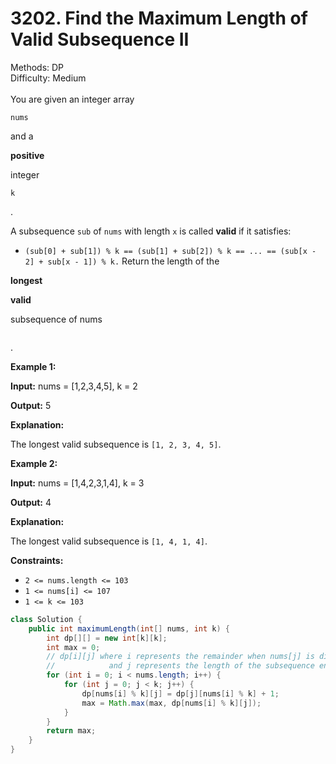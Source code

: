 # 3202. Find the Maximum Length of Valid Subsequence II  

  Methods: DP </br> Difficulty: Medium </br> </br>You are given an integer array

```plain text
nums
```

and a

**positive**

integer

```plain text
k
```

.

A subsequence `sub` of `nums` with length `x` is called **valid** if it satisfies:

- `(sub[0] + sub[1]) % k == (sub[1] + sub[2]) % k == ... == (sub[x - 2] + sub[x - 1]) % k.`
Return the length of the

**longest**

**valid**

subsequence of nums

```plain text

```

.

**Example 1:**

**Input:** nums = [1,2,3,4,5], k = 2

**Output:** 5

**Explanation:**

The longest valid subsequence is `[1, 2, 3, 4, 5]`.

**Example 2:**

**Input:** nums = [1,4,2,3,1,4], k = 3

**Output:** 4

**Explanation:**

The longest valid subsequence is `[1, 4, 1, 4]`.

**Constraints:**

- `2 <= nums.length <= 103`
- `1 <= nums[i] <= 107`
- `1 <= k <= 103`
```java
class Solution {
    public int maximumLength(int[] nums, int k) {
        int dp[][] = new int[k][k];
        int max = 0;
        // dp[i][j] where i represents the remainder when nums[j] is divided by k, 
        //            and j represents the length of the subsequence ending at j.
        for (int i = 0; i < nums.length; i++) {
            for (int j = 0; j < k; j++) {
                dp[nums[i] % k][j] = dp[j][nums[i] % k] + 1;
                max = Math.max(max, dp[nums[i] % k][j]);
            }
        }
        return max;
    }
}
```

